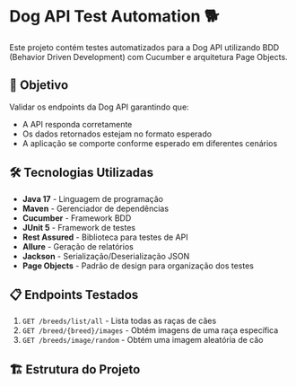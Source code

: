 # Dog API Test Automation 🐕

Este projeto contém testes automatizados para a Dog API utilizando BDD (Behavior Driven Development) com Cucumber e arquitetura Page Objects.

## 🎯 Objetivo

Validar os endpoints da Dog API garantindo que:
- A API responda corretamente
- Os dados retornados estejam no formato esperado
- A aplicação se comporte conforme esperado em diferentes cenários

## 🛠️ Tecnologias Utilizadas

- **Java 17** - Linguagem de programação
- **Maven** - Gerenciador de dependências
- **Cucumber** - Framework BDD
- **JUnit 5** - Framework de testes
- **Rest Assured** - Biblioteca para testes de API
- **Allure** - Geração de relatórios
- **Jackson** - Serialização/Deserialização JSON
- **Page Objects** - Padrão de design para organização dos testes

## 📋 Endpoints Testados

1. `GET /breeds/list/all` - Lista todas as raças de cães
2. `GET /breed/{breed}/images` - Obtém imagens de uma raça específica
3. `GET /breeds/image/random` - Obtém uma imagem aleatória de cão

## 🏗️ Estrutura do Projeto
